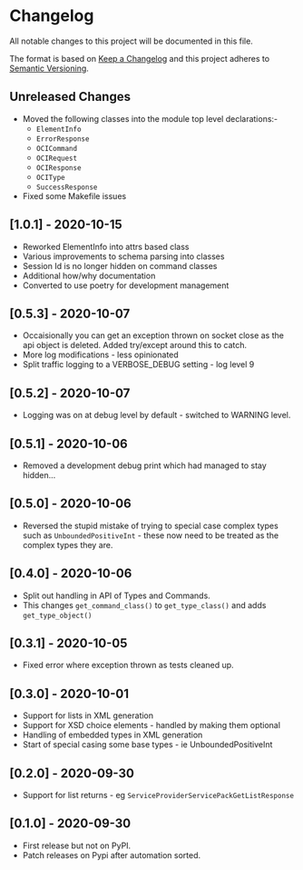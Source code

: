 # Changelog
All notable changes to this project will be documented in this file.

The format is based on [Keep a Changelog](http://keepachangelog.com/en/1.0.0/)
and this project adheres to [Semantic Versioning](http://semver.org/spec/v2.0.0.html).

## Unreleased Changes

<!-- insertion marker -->
- Moved the following classes into the module top level declarations:-
    - `ElementInfo`
    - `ErrorResponse`
    - `OCICommand`
    - `OCIRequest`
    - `OCIResponse`
    - `OCIType`
    - `SuccessResponse`
- Fixed some Makefile issues

## [1.0.1] - 2020-10-15
- Reworked ElementInfo into attrs based class
- Various improvements to schema parsing into classes
- Session Id is no longer hidden on command classes
- Additional how/why documentation
- Converted to use poetry for development management

## [0.5.3] - 2020-10-07
- Occaisionally you can get an exception thrown on socket close as the
  api object is deleted.  Added try/except around this to catch.
- More log modifications - less opinionated
- Split traffic logging to a VERBOSE_DEBUG setting - log level 9

## [0.5.2] - 2020-10-07
- Logging was on at debug level by default - switched to WARNING level.

## [0.5.1] - 2020-10-06
- Removed a development debug print which had managed to stay hidden...

## [0.5.0] - 2020-10-06
- Reversed the stupid mistake of trying to special case complex types
  such as ``UnboundedPositiveInt`` - these now need to be treated as
  the complex types they are.

## [0.4.0] - 2020-10-06
- Split out handling in API of Types and Commands.
- This changes ``get_command_class()`` to ``get_type_class()`` and adds
  ``get_type_object()``

## [0.3.1] - 2020-10-05
- Fixed error where exception thrown as tests cleaned up.

## [0.3.0] - 2020-10-01
- Support for lists in XML generation
- Support for XSD choice elements - handled by making them optional
- Handling of embedded types in XML generation
- Start of special casing some base types - ie UnboundedPositiveInt

## [0.2.0] - 2020-09-30
- Support for list returns - eg ``ServiceProviderServicePackGetListResponse``

## [0.1.0] - 2020-09-30
- First release but not on PyPI.
- Patch releases on Pypi after automation sorted.
